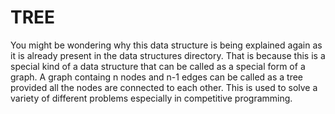 # TREE
You might be wondering why this data structure is being explained again as it is already present in the data structures directory. That is because this is a special kind of a data structure that can be called as a special form of  a graph.  A graph containg n nodes and n-1 edges can be called as  a tree provided all the nodes are connected to each other. This is used to solve a variety of different problems especially in competitive programming.


